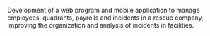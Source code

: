 Development of a web program and mobile application to manage employees, quadrants, payrolls and incidents in a rescue company, improving the organization and analysis of incidents in facilities.
